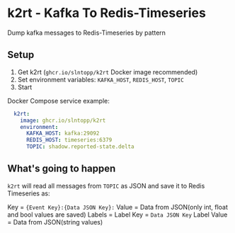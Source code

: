 # k2rt - Kafka To Redis-Timeseries

Dump kafka messages to Redis-Timeseries by pattern

## Setup

1. Get k2rt (`ghcr.io/slntopp/k2rt` Docker image recommended)
2. Set environment variables: `KAFKA_HOST`, `REDIS_HOST`, `TOPIC`
3. Start

Docker Compose service example:

```yml
  k2rt:
    image: ghcr.io/slntopp/k2rt
    environment:
      KAFKA_HOST: kafka:29092
      REDIS_HOST: timeseries:6379
      TOPIC: shadow.reported-state.delta
```

## What's going to happen

`k2rt` will read all messages from `TOPIC` as JSON and save it to Redis Timeseries as:

Key    = `{Event Key}:{Data JSON Key}:`
Value  = Data from JSON(only int, float and bool values are saved)
Labels =
  Label Key   = `Data JSON Key`
  Label Value = Data from JSON(string values)
